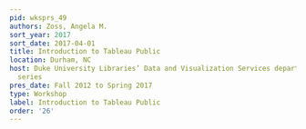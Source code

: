 ```yaml
---
pid: wksprs_49
authors: Zoss, Angela M.
sort_year: 2017
sort_date: 2017-04-01
title: Introduction to Tableau Public
location: Durham, NC
host: Duke University Libraries’ Data and Visualization Services department workshop
  series
pres_date: Fall 2012 to Spring 2017
type: Workshop
label: Introduction to Tableau Public
order: '26'
---
```

